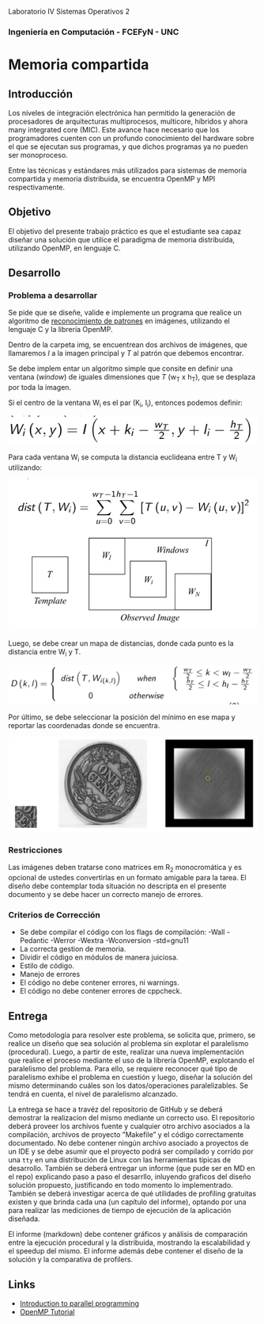 Laboratorio IV Sistemas Operativos 2 
### Ingeniería en Computación - FCEFyN - UNC
# Memoria compartida

## Introducción
Los niveles de integración electrónica han permitido la generación de procesadores de arquitecturas multiprocesos, multicore, híbridos y ahora many integrated core (MIC). Este avance hace necesario que los programadores cuenten con un profundo conocimiento del hardware sobre el que se ejecutan sus programas, y que dichos programas ya no pueden ser monoproceso.

Entre las técnicas y estándares más utilizados para sistemas de memoria compartida y memoria distribuida, se encuentra OpenMP y MPI respectivamente.

## Objetivo
El objetivo del presente trabajo práctico es que el estudiante sea capaz diseñar una solución que utilice el paradigma de memoria distribuida, utilizando OpenMP, en lenguaje C.

## Desarrollo
### Problema a desarrollar
Se pide que se diseñe, valide e implemente un programa que realice un algoritmo de [reconocimiento de patrones](https://en.wikipedia.org/wiki/Pattern_recognition) en imágenes, utilizando el lenguaje C y la librería OpenMP.

Dentro de la carpeta img, se encuentrean dos archivos de imágenes, que llamaremos _I_ a la imagen principal y _T_ al patrón que debemos encontrar. 

Se debe implem entar un algoritmo simple que consite en definir una ventana (_window_) de iguales dimensiones que _T_ (w<sub>T</sub> x h<sub>T</sub>), que se desplaza por toda la imagen.

Si el centro de la ventana  W<sub>i</sub> es el par (K<sub>i</sub>, I<sub>i</sub>), entonces podemos definir:

![sistema_de_coordenadas](.docimg/coords.png)


Para cada ventana W<sub>i</sub> se computa la distancia euclideana entre T y W<sub>i</sub> utilizando:

![dist](.docimg/dist.png)

Luego, se debe crear un mapa de distancias, donde cada punto es la distancia entre  W<sub>i</sub> y T.

![mapa](.docimg/dist_map.png)

Por último, se debe seleccionar la posición del mínimo en ese mapa y reportar las coordenadas donde se encuentra.

![ejemplo](.docimg/ejemplo.png)


### Restricciones
Las imágenes deben tratarse cono matrices em R<sub>2</sub> monocromática y es opcional de ustedes convertirlas en un formato amigable para la tarea.
El diseño debe contemplar toda situación no descripta en el presente documento y se debe hacer un correcto manejo de errores. 

### Criterios de Corrección
- Se debe compilar el código con los flags de compilación: 
     -Wall -Pedantic -Werror -Wextra -Wconversion -std=gnu11
- La correcta gestion de memoria.
- Dividir el código en módulos de manera juiciosa.
- Estilo de código.
- Manejo de errores
- El código no debe contener errores, ni warnings.
- El código no debe contener errores de cppcheck.

## Entrega
Como metodología para resolver este problema, se solicita que, primero, se realice un diseño que sea solución al problema sin explotar el paralelismo (procedural). Luego, a partir de este, realizar una nueva implementación que realice el proceso mediante el uso de la librería OpenMP, explotando el paralelismo del problema. Para ello, se requiere reconocer qué tipo de paralelismo exhibe el problema en cuestión y luego, diseñar la solución del mismo determinando cuáles son los datos/operaciones paralelizables. Se tendrá en cuenta, el nivel de paralelismo alcanzado.

La entrega se hace a travéz del repositorio de GitHub y se deberá demostrar la realizacion del mismo mediante un correcto uso. El repositorio deberá proveer los archivos fuente y cualquier otro archivo asociados a la compilación, archivos  de  proyecto  ”Makefile”  y  el  código correctamente documentado. No debe contener ningún archivo asociado a proyectos de un IDE y se debe asumir que el proyecto podrá ser compilado y corrido por una `tty` en una distribución de Linux con las herramientas típicas de desarrollo. También se deberá entregar un informe (que pude ser en MD en el repo) explicando paso a paso el desarrllo, inluyendo graficos del diseño solución propuesto, justificando en todo momento lo implementrado.
También se deberá investigar acerca de qué utilidades de profiling gratuitas existen y que brinda cada una (un capítulo del informe), optando por una para realizar las mediciones de tiempo de ejecución de la aplicación diseñada.

El informe (markdown) debe contener gráficos y análisis de comparación entre la ejecución procedural y la distribuida, mostrando la escalabilidad y el speedup del mismo. El informe además debe contener el diseño de la solución y la comparativa de profilers.

## Links
- [Introduction to parallel programming](https://hpc.llnl.gov/documentation/tutorials/introduction-parallel-computing-tutorial)
- [OpenMP Tutorial](https://hpc-tutorials.llnl.gov/openmp/)
